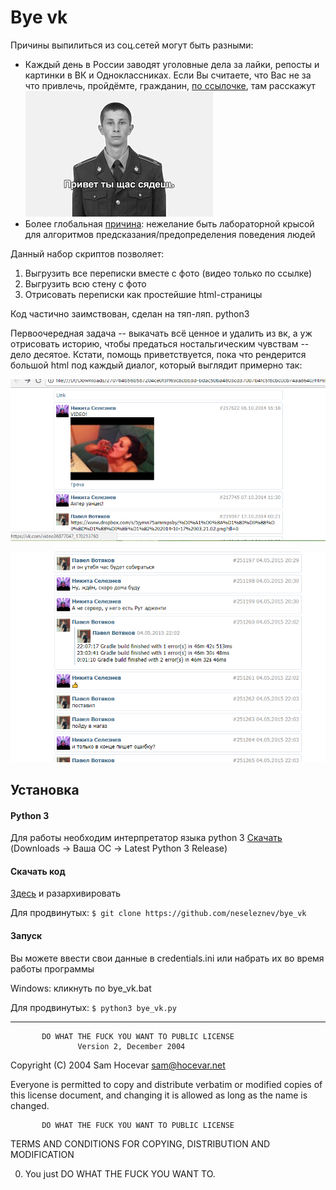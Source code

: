 # Bye vk

Причины выпилиться из соц.сетей могут быть разными:
 * Каждый день в России заводят уголовные дела за лайки, репосты и картинки в ВК и Одноклассниках.
 Если Вы считаете, что Вас не за что привлечь, пройдёмте, гражданин, [по ссылочке](https://medialeaks.ru/2907bva-idyom-na-posadku/), там расскажут
 ![](static/hello.jpg)
 * Более глобальная [причина](https://vc.ru/43175-pochemu-stoit-udalit-vse-akkaunty-v-socialnyh-setyah): нежелание быть лабораторной крысой для алгоритмов предсказания/предопределения поведения людей

Данный набор скриптов позволяет:
1. Выгрузить все переписки вместе с фото (видео только по ссылке)
2. Выгрузить всю стену с фото
3. Отрисовать переписки как простейшие html-страницы

Код частично заимствован, сделан на тяп-ляп. python3

Первоочередная задача -- выкачать всё ценное и удалить из вк, а уж отрисовать историю,
чтобы предаться ностальгическим чувствам -- дело десятое. Кстати, помощь приветствуется, пока что рендерится большой html под каждый диалог, который выглядит примерно так:

![Видео пока только по ссылке](static/wall1.png)

![](static/wall2.png)

## Установка

#### Python 3

Для работы необходим интерпретатор языка python 3 [Скачать](https://www.python.org/) (Downloads -> Ваша ОС -> Latest Python 3 Release)

#### Скачать код

[Здесь](https://github.com/neseleznev/bye_vk/archive/master.zip) и разархивировать

Для продвинутых: ```$ git clone https://github.com/neseleznev/bye_vk```

#### Запуск

Вы можете ввести свои данные в credentials.ini или набрать их во время работы программы

Windows: кликнуть по bye_vk.bat

Для продвинутых: ```$ python3 bye_vk.py```


______________________________________________________

           DO WHAT THE FUCK YOU WANT TO PUBLIC LICENSE
                   Version 2, December 2004

Copyright (C) 2004 Sam Hocevar <sam@hocevar.net>

Everyone is permitted to copy and distribute verbatim or modified
copies of this license document, and changing it is allowed as long
as the name is changed.

           DO WHAT THE FUCK YOU WANT TO PUBLIC LICENSE
  TERMS AND CONDITIONS FOR COPYING, DISTRIBUTION AND MODIFICATION

 0. You just DO WHAT THE FUCK YOU WANT TO.

